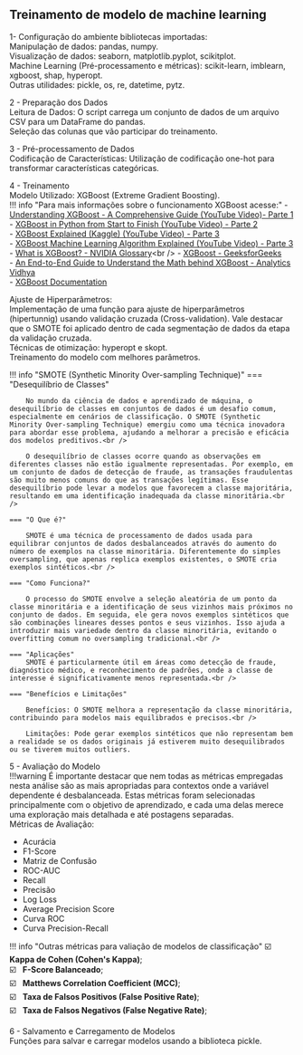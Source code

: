 ## Treinamento de modelo de machine learning

1-  Configuração do ambiente
bibliotecas importadas:<br />
Manipulação de dados: pandas, numpy.<br />
Visualização de dados: seaborn, matplotlib.pyplot, scikitplot.<br />
Machine Learning (Pré-processamento e métricas): scikit-learn, imblearn, xgboost, shap, hyperopt.<br />
Outras utilidades: pickle, os, re, datetime, pytz.<br />

2 - Preparação dos Dados<br />
Leitura de Dados: O script carrega um conjunto de dados de um arquivo CSV para um DataFrame do pandas.<br />
Seleção das colunas que vão participar do treinamento.<br />

3 - Pré-processamento de Dados<br />
Codificação de Características: Utilização de codificação one-hot para transformar características categóricas.<br />

4 - Treinamento<br />
Modelo Utilizado: XGBoost (Extreme Gradient Boosting).<br />
!!! info "Para mais informações sobre o funcionamento XGBoost acesse:"
    - [Understanding XGBoost - A Comprehensive Guide (YouTube Video)- Parte 1](https://www.youtube.com/watch?v=OtD8wVaFm6E)<br />
    - [XGBoost in Python from Start to Finish (YouTube Video) - Parte 2](https://www.youtube.com/watch?v=8b1JEDvenQU)<br />
    - [XGBoost Explained (Kaggle) (YouTube Video) - Parte 3](https://www.youtube.com/watch?v=ZVFeW798-2I)<br />
    - [XGBoost Machine Learning Algorithm Explained (YouTube Video) - Parte 3](https://www.youtube.com/watch?v=oRrKeUCEbq8)<br />
    - [What is XGBoost? - NVIDIA Glossary](https://www.nvidia.com/en-us/glossary/xgboost/#:~:text=What%20is%20XGBoost%3F,%2C%20classification%2C%20and%20ranking%20problems.)<br />
    - [XGBoost - GeeksforGeeks](https://www.geeksforgeeks.org/xgboost/)<br />
    - [An End-to-End Guide to Understand the Math behind XGBoost - Analytics Vidhya](https://www.analyticsvidhya.com/blog/2018/09/an-end-to-end-guide-to-understand-the-math-behind-xgboost/)<br />
    - [XGBoost Documentation](https://xgboost.readthedocs.io/en/stable/tutorials/model.html)<br />


Ajuste de Hiperparâmetros:<br />
Implementação de uma função para ajuste de hiperparâmetros (hipertunnig) usando validação cruzada (Cross-validation). Vale destacar que o SMOTE foi aplicado dentro de cada segmentação de dados da etapa da validação cruzada. <br />
Técnicas de otimização: hyperopt e skopt.<br />
Treinamento do modelo com melhores parâmetros.<br />


!!! info "SMOTE (Synthetic Minority Over-sampling Technique)"
    === "Desequilíbrio de Classes"

        No mundo da ciência de dados e aprendizado de máquina, o desequilíbrio de classes em conjuntos de dados é um desafio comum, especialmente em cenários de classificação. O SMOTE (Synthetic Minority Over-sampling Technique) emergiu como uma técnica inovadora para abordar esse problema, ajudando a melhorar a precisão e eficácia dos modelos preditivos.<br />
        
        O desequilíbrio de classes ocorre quando as observações em diferentes classes não estão igualmente representadas. Por exemplo, em um conjunto de dados de detecção de fraude, as transações fraudulentas são muito menos comuns do que as transações legítimas. Esse desequilíbrio pode levar a modelos que favorecem a classe majoritária, resultando em uma identificação inadequada da classe minoritária.<br />

    === "O Que é?"

        SMOTE é uma técnica de processamento de dados usada para equilibrar conjuntos de dados desbalanceados através do aumento do número de exemplos na classe minoritária. Diferentemente do simples oversampling, que apenas replica exemplos existentes, o SMOTE cria exemplos sintéticos.<br />

    === "Como Funciona?"

        O processo do SMOTE envolve a seleção aleatória de um ponto da classe minoritária e a identificação de seus vizinhos mais próximos no conjunto de dados. Em seguida, ele gera novos exemplos sintéticos que são combinações lineares desses pontos e seus vizinhos. Isso ajuda a introduzir mais variedade dentro da classe minoritária, evitando o overfitting comum no oversampling tradicional.<br />

    === "Aplicações"
        SMOTE é particularmente útil em áreas como detecção de fraude, diagnóstico médico, e reconhecimento de padrões, onde a classe de interesse é significativamente menos representada.<br />

    === "Benefícios e Limitações"

        Benefícios: O SMOTE melhora a representação da classe minoritária, contribuindo para modelos mais equilibrados e precisos.<br />
        
        Limitações: Pode gerar exemplos sintéticos que não representam bem a realidade se os dados originais já estiverem muito desequilibrados ou se tiverem muitos outliers.

5 - Avaliação do Modelo<br />
!!!warning
    É importante destacar que nem todas as métricas empregadas nesta análise são as mais apropriadas para contextos onde a variável dependente é desbalanceada. Estas métricas foram selecionadas principalmente com o objetivo de aprendizado, e cada uma delas merece uma exploração mais detalhada e até postagens separadas.<br />
Métricas de Avaliação:<br />
- Acurácia <br />
- F1-Score <br />
- Matriz de Confusão <br />
- ROC-AUC <br />
- Recall <br />
- Precisão <br />
- Log Loss <br />
- Average Precision Score <br />
- Curva ROC <br />
- Curva Precision-Recall<br />

!!! info "Outras métricas para valiação de modelos de classificação"
    :ballot_box_with_check: &nbsp; **Kappa de Cohen (Cohen's Kappa)**;<br />
    :ballot_box_with_check: &nbsp; **F-Score Balanceado**;<br />
    :ballot_box_with_check: &nbsp; **Matthews Correlation Coefficient (MCC)**;<br />
    :ballot_box_with_check: &nbsp; **Taxa de Falsos Positivos (False Positive Rate)**;<br />
    :ballot_box_with_check: &nbsp; **Taxa de Falsos Negativos (False Negative Rate)**;<br />

    
6 - Salvamento e Carregamento de Modelos<br />
Funções para salvar e carregar modelos usando a biblioteca pickle.<br />